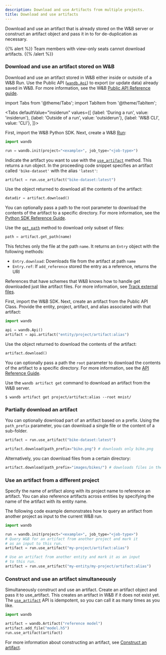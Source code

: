 ```yaml
---
description: Download and use Artifacts from multiple projects.
title: Download and use artifacts
---
```


Download and use an artifact that is already stored on the W&B server or construct an artifact object and pass it in to for de-duplication as necessary.

{{% alert %}}
Team members with view-only seats cannot download artifacts.
{{% /alert %}}


### Download and use an artifact stored on W&B

Download and use an artifact stored in W&B either inside or outside of a W&B Run. Use the Public API ([`wandb.Api`](../../ref/python/public-api/api.md)) to export (or update data) already saved in W&B. For more information, see the W&B [Public API Reference guide](../../ref/python/public-api/README.md).

import Tabs from '@theme/Tabs';
import TabItem from '@theme/TabItem';

<Tabs
  defaultValue="insiderun"
  values={[
    {label: 'During a run', value: 'insiderun'},
    {label: 'Outside of a run', value: 'outsiderun'},
    {label: 'W&B CLI', value: 'CLI'},
  ]}>
  <TabItem value="insiderun">

First, import the W&B Python SDK. Next, create a W&B [Run](../../ref/python/run.md):

```python
import wandb

run = wandb.init(project="<example>", job_type="<job-type>")
```

Indicate the artifact you want to use with the [`use_artifact`](../../ref/python/run.md#use_artifact) method. This returns a run object. In the proceeding code snippet specifies an artifact called `'bike-dataset'` with the alias `'latest'`:

```python
artifact = run.use_artifact("bike-dataset:latest")
```

Use the object returned to download all the contents of the artifact:

```python
datadir = artifact.download()
```

You can optionally pass a path to the root parameter to download the contents of the artifact to a specific directory. For more information, see the [Python SDK Reference Guide](../../ref/python/artifact.md#download).

Use the [`get_path`](../../ref/python/artifact.md#get_path) method to download only subset of files:

```python
path = artifact.get_path(name)
```

This fetches only the file at the path `name`. It returns an `Entry` object with the following methods:

* `Entry.download`: Downloads file from the artifact at path `name`
* `Entry.ref`: If `add_reference` stored the entry as a reference, returns the URI

References that have schemes that W&B knows how to handle get downloaded just like artifact files. For more information, see [Track external files](../../guides/artifacts/track-external-files.md).
  
  </TabItem>
  <TabItem value="outsiderun">
  
First, import the W&B SDK. Next, create an artifact from the Public API Class. Provide the entity, project, artifact, and alias associated with that artifact:

```python
import wandb

api = wandb.Api()
artifact = api.artifact("entity/project/artifact:alias")
```

Use the object returned to download the contents of the artifact:

```python
artifact.download()
```

You can optionally pass a path the `root` parameter to download the contents of the artifact to a specific directory. For more information, see the [API Reference Guide](../../ref/python/artifact.md#download).
  
  </TabItem>
  <TabItem value="CLI">

Use the `wandb artifact get` command to download an artifact from the W&B server.

```
$ wandb artifact get project/artifact:alias --root mnist/
```
  </TabItem>
</Tabs>

### Partially download an artifact

You can optionally download part of an artifact based on a prefix. Using the `path_prefix` parameter, you can download a single file or the content of a sub-folder.

```python
artifact = run.use_artifact("bike-dataset:latest")

artifact.download(path_prefix="bike.png") # downloads only bike.png
```

Alternatively, you can download files from a certain directory:

```python
artifact.download(path_prefix="images/bikes/") # downloads files in the images/bikes directory
```
### Use an artifact from a different project

Specify the name of artifact along with its project name to reference an artifact. You can also reference artifacts across entities by specifying the name of the artifact with its entity name.

The following code example demonstrates how to query an artifact from another project as input to the current W&B run.

```python
import wandb

run = wandb.init(project="<example>", job_type="<job-type>")
# Query W&B for an artifact from another project and mark it
# as an input to this run.
artifact = run.use_artifact("my-project/artifact:alias")

# Use an artifact from another entity and mark it as an input
# to this run.
artifact = run.use_artifact("my-entity/my-project/artifact:alias")
```

### Construct and use an artifact simultaneously

Simultaneously construct and use an artifact. Create an artifact object and pass it to use_artifact. This creates an artifact in W&B if it does not exist yet. The [`use_artifact`](../../ref/python/run.md#use_artifact) API is idempotent, so you can call it as many times as you like.

```python
import wandb

artifact = wandb.Artifact("reference model")
artifact.add_file("model.h5")
run.use_artifact(artifact)
```

For more information about constructing an artifact, see [Construct an artifact](../../guides/artifacts/construct-an-artifact.md).
